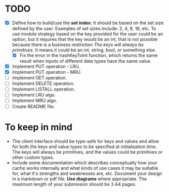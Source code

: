 # TODO
- [X] Define how to build/use the **set index**: It should be based on the set size defined by the user. Examples of set sizes include: 2, 4, 8, 16, etc. To use module strategy based on the key provided for the user could be an option, but it requires that the key would be an int, that is not possible because there is a business restriction _The keys will always be primitives_. It means it could be an int, string, bool, or something else.
    - [X] Fix the error in the hashKeyToInt function, which returns the same result when inputs of different data types have the same value.

- [X] Implement PUT operation - LRU.
- [X] Implement PUT operation - MRU.
- [ ] Implement GET operation.
- [ ] Implement DELETE operation.
- [ ] Implement LISTALL operation.
- [ ] Implement LRU algo.
- [ ] Implement MRU algo.
- [ ] Create README file.

# To keep in mind
- The client interface should be type-safe for keys and values and allow for both the keys and value types to be specified at initialisation time. The keys will always be primitives, and the values could be primitives or other custom types.
- Include some documentation which describes conceptually how your cache works internally and what kinds of use cases it may be suitable for, what it's strengths and weaknesses are, etc.
Document your design in a markdown or pdf file. **Use diagrams** where appropriate. The maximum length of your submission should be 3 A4 pages.

